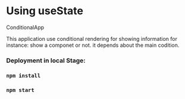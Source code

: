 # Using useState

ConditionalApp

This application use conditional rendering for showing information for instance:
show a componet or not. it depends about the main codition.

### Deployment in local Stage:

### `npm install`

### `npm start`
